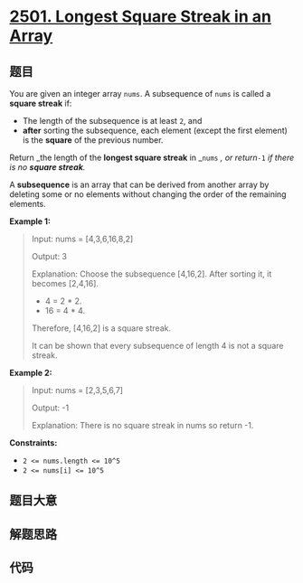 # [2501. Longest Square Streak in an Array](https://leetcode.com/problems/longest-square-streak-in-an-array/)

## 题目

You are given an integer array `nums`. A subsequence of `nums` is called a
**square streak** if:

- The length of the subsequence is at least `2`, and
- **after** sorting the subsequence, each element (except the first element) is the **square** of the previous number.

Return _the length of the **longest square streak** in _`nums` _, or
return_`-1` _if there is no **square streak**._

A **subsequence** is an array that can be derived from another array by
deleting some or no elements without changing the order of the remaining
elements.

**Example 1:**

> Input: nums = [4,3,6,16,8,2]
>
> Output: 3
>
> Explanation: Choose the subsequence [4,16,2]. After sorting it, it becomes [2,4,16].
>
> - 4 = 2 \* 2.
> - 16 = 4 \* 4.
>
> Therefore, [4,16,2] is a square streak.
>
> It can be shown that every subsequence of length 4 is not a square streak.

**Example 2:**

> Input: nums = [2,3,5,6,7]
>
> Output: -1
>
> Explanation: There is no square streak in nums so return -1.

**Constraints:**

- `2 <= nums.length <= 10^5`
- `2 <= nums[i] <= 10^5`

## 题目大意

## 解题思路

## 代码

```javascript

```

